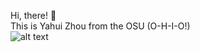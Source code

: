 Hi, there! 👋 \
This is Yahui Zhou from the OSU (O-H-I-O!)\
![alt text](https://user-images.githubusercontent.com/119001848/204345893-e177bd33-592d-42f9-9543-ba0f07665263.png)

